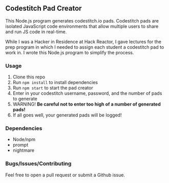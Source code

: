 ## Codestitch Pad Creator

This Node.js program generates codestitch.io pads. Codestitch pads are isolated JavaScript code environments that allow multiple users to share and run JS code in real-time.

While I was a Hacker in Residence at Hack Reactor, I gave lectures for the prep program in which I needed to assign each student a codestitch pad to work in. I wrote this Node.js program to simplify the process.

### Usage

1. Clone this repo
2. Run `npm install` to install dependencies
3. Run `npm start` to start the pad creator
4. Enter in your codestitch username, password, and the number of pads to generate
5. WARNING! **Be careful not to enter too high of a number of generated pads!**
6. If all goes well, your generated pads will be logged!

### Dependencies

- Node/npm
- prompt
- nightmare

### Bugs/Issues/Contributing

Feel free to open a pull request or submit a Github issue.
